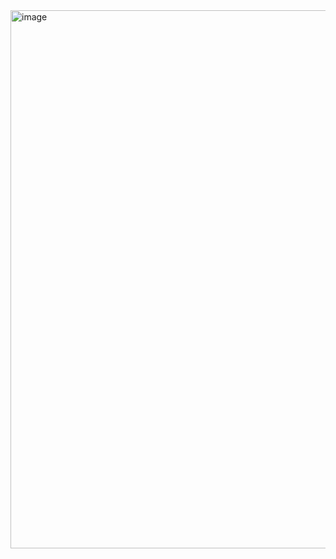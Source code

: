 <img width="861" alt="image" src="https://github.com/RevadiSundaram/ICodeThis-Projects/assets/47391816/f07094c4-7df5-4f09-a754-b47dafec7df4">
